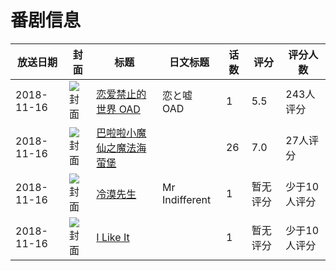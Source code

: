 # 番剧信息

|放送日期|封面|标题|日文标题|话数|评分|评分人数|
|---|---|---|---|---|---|---|
|2018-11-16|![封面](https://lain.bgm.tv/pic/cover/c/81/58/242617_bvOVb.jpg)|[恋爱禁止的世界 OAD](https://bangumi.tv/subject/242617)|恋と嘘 OAD|1|5.5|243人评分|
|2018-11-16|![封面](https://lain.bgm.tv/pic/cover/c/93/d9/267381_6udIF.jpg)|[巴啦啦小魔仙之魔法海萤堡](https://bangumi.tv/subject/267381)||26|7.0|27人评分|
|2018-11-16|![封面](https://lain.bgm.tv/pic/cover/c/1a/65/295393_4C55y.jpg)|[冷漠先生](https://bangumi.tv/subject/295393)|Mr Indifferent|1|暂无评分|少于10人评分|
|2018-11-16|![封面](https://lain.bgm.tv/pic/cover/c/10/7c/404730_JQzW3.jpg)|[I Like It](https://bangumi.tv/subject/404730)||1|暂无评分|少于10人评分|
